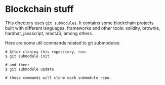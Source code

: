 # Blockchain stuff

This directory uses `git submodules`. It contains some blockchain projects built with different languages, frameworks and other tools: solidity, brownie, hardhat, javascript, reactJS, among others.

Here are some util commands related to git submodules:

```
# After cloning this repository, run:
$ git submodule init

# and then:
$ git submodule update

# these commands will clone each submodule repo.
```
